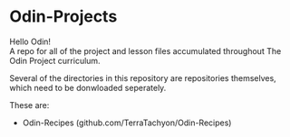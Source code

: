 # Odin-Projects

Hello Odin!  
A repo for all of the project and lesson files accumulated throughout The Odin Project curriculum.  
  
Several of the directories in this repository are repositories themselves, which need to be donwloaded seperately.  
  
These are:
- Odin-Recipes (github.com/TerraTachyon/Odin-Recipes)
